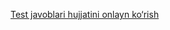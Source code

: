 [Test javoblari hujjatini onlayn ko‘rish](https://docs.google.com/document/d/1fEV14ViICgARgY4YJLb8_WOyWIW0_qj0/edit?usp=drive_link&ouid=106297017030736604116&rtpof=true&sd=true)
